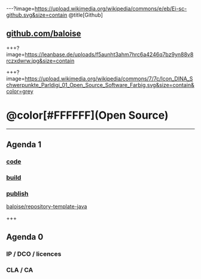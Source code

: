 ---?image=https://upload.wikimedia.org/wikipedia/commons/e/eb/Ei-sc-github.svg&size=contain
@title[Github]
## [github.com/baloise](https://github.com/baloise)

+++?image=https://leanbase.de/uploads/f5aunht3ahm7hrc6a4246q7bz9yn88v8rczxdwrw.jpg&size=contain

+++?image=https://upload.wikimedia.org/wikipedia/commons/7/7c/Icon_DINA_Schwerpunkte_Parldigi_01_Open_Source_Software_Farbig.svg&size=contain&color=grey

# @color[#FFFFFF](Open Source)

---

## Agenda 1

### [code](https://gitpod.io/#https://github.com/baloise/open-source/blob/master/docs/slides/intro-dev/PITCHME.md)
### [build](https://travis-ci.com/baloise/open-source)
### [publish](https://baloise.github.io/open-source/docs/arc42/#_overview_3)

[baloise/repository-template-java](https://github.com/baloise/repository-template-java)

+++

## Agenda 0

### IP / DCO / licences
### CLA / CA
